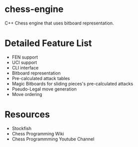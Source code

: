 chess-engine
===
C++ Chess engine that uses bitboard representation.

Detailed Feature List
===

- FEN support
- UCI support
- CLI interface
- Bitboard representation
- Pre-calculated attack tables
- Magic Bitboards for sliding pieces's pre-calculated attacks
- Pseudo-Legal move generation
- Move ordering

Resources
===

- Stockfish
- Chess Programming Wiki
- Chess Programmming Youtube Channel
